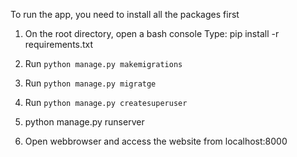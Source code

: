 To run the app, you need to install all the packages first

1. On the root directory, open a bash console
    Type: pip install -r requirements.txt

2. Run `python manage.py makemigrations`
3. Run `python manage.py migratge`
4. Run `python manage.py createsuperuser`

2. python manage.py runserver

3. Open webbrowser and access the website from
    localhost:8000